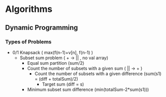 # Algorithms

## Dynamic Programming

### Types of  Problems

- 0/1 Knapsack ( max(f(n-1)+v[n], f(n-1) )
  - Subset sum problem ( + -> || , no val array)
    - Equal sum partition (sum/2)
    - Count the number of subsets with a given sum ( || -> + )
      - Count the number of subsets with a given difference (sum(s1) = (diff + totalSum)/2)
        - Target sum (diff = s)
    - Minimum subset sum difference (min(totalSum-2*sum(s1)))
